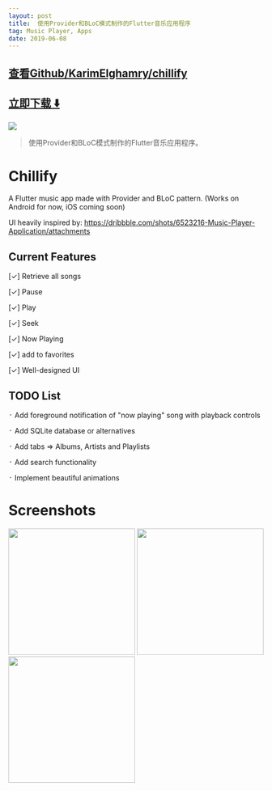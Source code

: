 ```yaml
---
layout: post
title:  使用Provider和BLoC模式制作的Flutter音乐应用程序
tag: Music Player, Apps
date: 2019-06-08
---
```


 

## [查看Github/KarimElghamry/chillify](http://github.com/KarimElghamry/chillify)
## [立即下载 ️⬇️ ](https://codeload.github.com/KarimElghamry/chillify/zip/master) 


 
![](https://flutterawesome.com/content/images/2019/06/chillify.jpg)
 
>
> 使用Provider和BLoC模式制作的Flutter音乐应用程序。
>

 
# Chillify

A Flutter music app made with Provider and BLoC pattern. (Works on Android for now, iOS coming soon)

UI heavily inspired by: https://dribbble.com/shots/6523216-Music-Player-Application/attachments

## Current Features
[✓] Retrieve all songs

[✓] Pause

[✓] Play

[✓] Seek

[✓] Now Playing

[✓] add to favorites

[✓] Well-designed UI


## TODO List

᛫ Add foreground notification of "now playing" song with playback controls

᛫ Add SQLite database or alternatives

᛫ Add tabs => Albums, Artists and Playlists

᛫ Add search functionality

᛫ Implement beautiful animations


# Screenshots


<img src="/first_screen.png" width="250"/> <img src="/second_screen.png" width="250"/> <img src="/third_screen.png" width="250"/>

